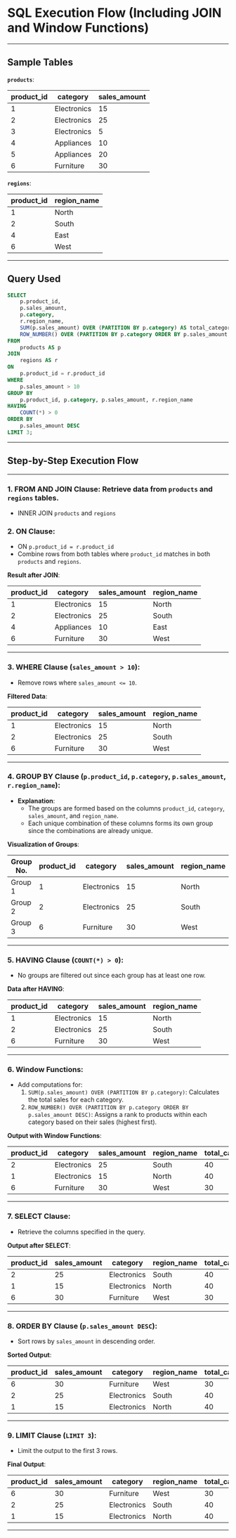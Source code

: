 # SQL Execution Flow (Including JOIN and Window Functions)

---

## Sample Tables

**`products`**:

| **product_id** | **category** | **sales_amount** |
|----------------|--------------|------------------|
| 1              | Electronics  | 15               |
| 2              | Electronics  | 25               |
| 3              | Electronics  | 5                |
| 4              | Appliances   | 10               |
| 5              | Appliances   | 20               |
| 6              | Furniture    | 30               |

**`regions`**:

| **product_id** | **region_name** |
|----------------|-----------------|
| 1              | North           |
| 2              | South           |
| 4              | East            |
| 6              | West            |

---

## Query Used

```sql
SELECT
    p.product_id,
    p.sales_amount,
    p.category,
    r.region_name,
    SUM(p.sales_amount) OVER (PARTITION BY p.category) AS total_category_sales,
    ROW_NUMBER() OVER (PARTITION BY p.category ORDER BY p.sales_amount DESC) AS sales_rank
FROM
    products AS p
JOIN
    regions AS r
ON
    p.product_id = r.product_id
WHERE
    p.sales_amount > 10
GROUP BY
    p.product_id, p.category, p.sales_amount, r.region_name
HAVING
    COUNT(*) > 0
ORDER BY
    p.sales_amount DESC
LIMIT 3;
```

---

## Step-by-Step Execution Flow

---

### 1. **FROM AND JOIN Clause**: Retrieve data from `products` and `regions` tables.

- INNER JOIN `products` and `regions`

### 2. **ON Clause**:

- ON `p.product_id = r.product_id`
- Combine rows from both tables where `product_id` matches in both `products` and `regions`.

**Result after JOIN**:

| **product_id** | **category**   | **sales_amount** | **region_name** |
|----------------|----------------|------------------|-----------------|
| 1              | Electronics    | 15               | North           |
| 2              | Electronics    | 25               | South           |
| 4              | Appliances     | 10               | East            |
| 6              | Furniture      | 30               | West            |

---

### 3. **WHERE Clause** (`sales_amount > 10`):

- Remove rows where `sales_amount <= 10`.

**Filtered Data**:

| **product_id** | **category**   | **sales_amount** | **region_name** |
|----------------|----------------|------------------|-----------------|
| 1              | Electronics    | 15               | North           |
| 2              | Electronics    | 25               | South           |
| 6              | Furniture      | 30               | West            |

---

### 4. **GROUP BY Clause** (`p.product_id`, `p.category`, `p.sales_amount`, `r.region_name`):

- **Explanation**:
    - The groups are formed based on the columns `product_id`, `category`, `sales_amount`, and `region_name`.
    - Each unique combination of these columns forms its own group since the combinations are already unique.

**Visualization of Groups**:

| **Group No.** | **product_id** | **category**   | **sales_amount** | **region_name** |
|---------------|----------------|----------------|------------------|-----------------|
| Group 1       | 1              | Electronics    | 15               | North           |
| Group 2       | 2              | Electronics    | 25               | South           |
| Group 3       | 6              | Furniture      | 30               | West            |

---

### 5. **HAVING Clause** (`COUNT(*) > 0`):

- No groups are filtered out since each group has at least one row.

**Data after HAVING**:

| **product_id** | **category**   | **sales_amount** | **region_name** |
|----------------|----------------|------------------|-----------------|
| 1              | Electronics    | 15               | North           |
| 2              | Electronics    | 25               | South           |
| 6              | Furniture      | 30               | West            |

---

### 6. **Window Functions**:
- Add computations for:
    1. `SUM(p.sales_amount) OVER (PARTITION BY p.category)`: Calculates the total sales for each category.
    2. `ROW_NUMBER() OVER (PARTITION BY p.category ORDER BY p.sales_amount DESC)`: Assigns a rank to products within each category based on their sales (highest first).

**Output with Window Functions**:

| **product_id** | **category**   | **sales_amount** | **region_name** | **total_category_sales** | **sales_rank** |
|----------------|----------------|------------------|-----------------|--------------------------|----------------|
| 2              | Electronics    | 25               | South           | 40                       | 1              |
| 1              | Electronics    | 15               | North           | 40                       | 2              |
| 6              | Furniture      | 30               | West            | 30                       | 1              |

---

### 7. **SELECT Clause**:

- Retrieve the columns specified in the query.

**Output after SELECT**:

| **product_id** | **sales_amount** | **category**   | **region_name** | **total_category_sales** | **sales_rank** |
|----------------|------------------|----------------|-----------------|--------------------------|----------------|
| 2              | 25               | Electronics    | South           | 40                       | 1              |
| 1              | 15               | Electronics    | North           | 40                       | 2              |
| 6              | 30               | Furniture      | West            | 30                       | 1              |

---

### 8. **ORDER BY Clause** (`p.sales_amount DESC`):

- Sort rows by `sales_amount` in descending order.

**Sorted Output**:

| **product_id** | **sales_amount** | **category**   | **region_name** | **total_category_sales** | **sales_rank** |
|----------------|------------------|----------------|-----------------|--------------------------|----------------|
| 6              | 30               | Furniture      | West            | 30                       | 1              |
| 2              | 25               | Electronics    | South           | 40                       | 1              |
| 1              | 15               | Electronics    | North           | 40                       | 2              |

---

### 9. **LIMIT Clause** (`LIMIT 3`):

- Limit the output to the first 3 rows.

**Final Output**:

| **product_id** | **sales_amount** | **category**   | **region_name** | **total_category_sales** | **sales_rank** |
|----------------|------------------|----------------|-----------------|--------------------------|----------------|
| 6              | 30               | Furniture      | West            | 30                       | 1              |
| 2              | 25               | Electronics    | South           | 40                       | 1              |
| 1              | 15               | Electronics    | North           | 40                       | 2              |

---